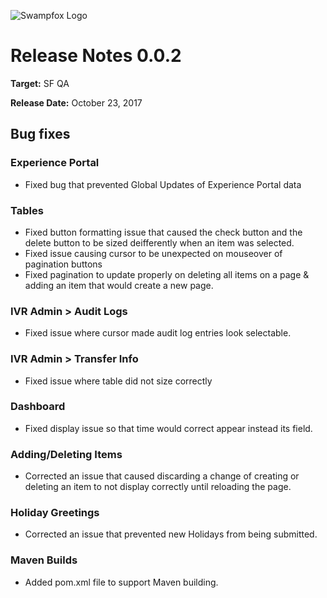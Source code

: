 ![Swampfox Logo](http://swampfoxinc.com/images/logo.gif)

# Release Notes 0.0.2 #

**Target:** SF QA

**Release Date:** October 23, 2017

## **Bug fixes** ##

### Experience Portal ###
  + Fixed bug that prevented Global Updates of Experience Portal data
  
### Tables ###
  + Fixed button formatting issue that caused the check button and the delete button to be sized deifferently when an item was selected.
  + Fixed issue causing cursor to be unexpected on mouseover of pagination buttons
  + Fixed pagination to update properly on deleting all items on a page & adding an item that would create a new page.
  
### IVR Admin > Audit Logs ###
  + Fixed issue where cursor made audit log entries look selectable.
  
### IVR Admin > Transfer Info ###
  + Fixed issue where table did not size correctly
  
### Dashboard ###
  + Fixed display issue so that time would correct appear instead its field.

### Adding/Deleting Items ###
  + Corrected an issue that caused discarding a change of creating or deleting an item to not display correctly until reloading the page.
  
### Holiday Greetings ###
  + Corrected an issue that prevented new Holidays from being submitted.
  
### Maven Builds ###
  + Added pom.xml file to support Maven building.
